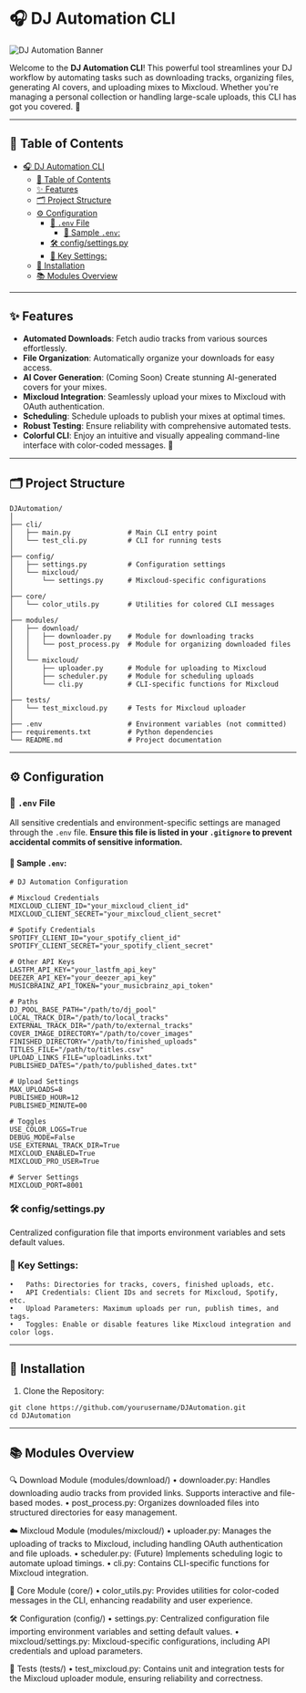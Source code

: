 # 🎧 DJ Automation CLI

![DJ Automation Banner](https://your-image-link.com/banner.png)

Welcome to the **DJ Automation CLI**! This powerful tool streamlines your DJ workflow by automating tasks such as downloading tracks, organizing files, generating AI covers, and uploading mixes to Mixcloud. Whether you're managing a personal collection or handling large-scale uploads, this CLI has got you covered. 🚀

---

## 📜 Table of Contents

- [🎧 DJ Automation CLI](#-dj-automation-cli)
  - [📜 Table of Contents](#-table-of-contents)
  - [✨ Features](#-features)
  - [🗂️ Project Structure](#️-project-structure)
  - [⚙️ Configuration](#️-configuration)
    - [📄 `.env` File](#-env-file)
      - [📌 Sample `.env`:](#-sample-env)
    - [🛠️ config/settings.py](#️-configsettingspy)
    - [📌 Key Settings:](#-key-settings)
  - [🚀 Installation](#-installation)
  - [📚 Modules Overview](#-modules-overview)

---

## ✨ Features

- **Automated Downloads**: Fetch audio tracks from various sources effortlessly.
- **File Organization**: Automatically organize your downloads for easy access.
- **AI Cover Generation**: (Coming Soon) Create stunning AI-generated covers for your mixes.
- **Mixcloud Integration**: Seamlessly upload your mixes to Mixcloud with OAuth authentication.
- **Scheduling**: Schedule uploads to publish your mixes at optimal times.
- **Robust Testing**: Ensure reliability with comprehensive automated tests.
- **Colorful CLI**: Enjoy an intuitive and visually appealing command-line interface with color-coded messages. 🎨

---

## 🗂️ Project Structure

```
DJAutomation/
│
├── cli/
│   ├── main.py              # Main CLI entry point
│   └── test_cli.py          # CLI for running tests
│
├── config/
│   ├── settings.py          # Configuration settings
│   └── mixcloud/
│       └── settings.py      # Mixcloud-specific configurations
│
├── core/
│   └── color_utils.py       # Utilities for colored CLI messages
│
├── modules/
│   ├── download/
│   │   ├── downloader.py    # Module for downloading tracks
│   │   └── post_process.py  # Module for organizing downloaded files
│   │
│   └── mixcloud/
│       ├── uploader.py      # Module for uploading to Mixcloud
│       ├── scheduler.py     # Module for scheduling uploads
│       └── cli.py           # CLI-specific functions for Mixcloud
│
├── tests/
│   └── test_mixcloud.py     # Tests for Mixcloud uploader
│
├── .env                     # Environment variables (not committed)
├── requirements.txt         # Python dependencies
└── README.md                # Project documentation
```

---

## ⚙️ Configuration

### 📄 `.env` File

All sensitive credentials and environment-specific settings are managed through the `.env` file. **Ensure this file is listed in your `.gitignore` to prevent accidental commits of sensitive information.**

#### 📌 Sample `.env`:

```dotenv
# DJ Automation Configuration

# Mixcloud Credentials
MIXCLOUD_CLIENT_ID="your_mixcloud_client_id"
MIXCLOUD_CLIENT_SECRET="your_mixcloud_client_secret"

# Spotify Credentials
SPOTIFY_CLIENT_ID="your_spotify_client_id"
SPOTIFY_CLIENT_SECRET="your_spotify_client_secret"

# Other API Keys
LASTFM_API_KEY="your_lastfm_api_key"
DEEZER_API_KEY="your_deezer_api_key"
MUSICBRAINZ_API_TOKEN="your_musicbrainz_api_token"

# Paths
DJ_POOL_BASE_PATH="/path/to/dj_pool"
LOCAL_TRACK_DIR="/path/to/local_tracks"
EXTERNAL_TRACK_DIR="/path/to/external_tracks"
COVER_IMAGE_DIRECTORY="/path/to/cover_images"
FINISHED_DIRECTORY="/path/to/finished_uploads"
TITLES_FILE="/path/to/titles.csv"
UPLOAD_LINKS_FILE="uploadLinks.txt"
PUBLISHED_DATES="/path/to/published_dates.txt"

# Upload Settings
MAX_UPLOADS=8
PUBLISHED_HOUR=12
PUBLISHED_MINUTE=00

# Toggles
USE_COLOR_LOGS=True
DEBUG_MODE=False
USE_EXTERNAL_TRACK_DIR=True
MIXCLOUD_ENABLED=True
MIXCLOUD_PRO_USER=True

# Server Settings
MIXCLOUD_PORT=8001
```

### 🛠️ config/settings.py

Centralized configuration file that imports environment variables and sets default values.

### 📌 Key Settings:

    •	Paths: Directories for tracks, covers, finished uploads, etc.
    •	API Credentials: Client IDs and secrets for Mixcloud, Spotify, etc.
    •	Upload Parameters: Maximum uploads per run, publish times, and tags.
    •	Toggles: Enable or disable features like Mixcloud integration and color logs.

---

## 🚀 Installation

1. Clone the Repository:

```
git clone https://github.com/yourusername/DJAutomation.git
cd DJAutomation
```
---

## 📚 Modules Overview

🔍 Download Module (modules/download/)
	•	downloader.py: Handles downloading audio tracks from provided links. Supports interactive and file-based modes.
	•	post_process.py: Organizes downloaded files into structured directories for easy management.

☁️ Mixcloud Module (modules/mixcloud/)
	•	uploader.py: Manages the uploading of tracks to Mixcloud, including handling OAuth authentication and file uploads.
	•	scheduler.py: (Future) Implements scheduling logic to automate upload timings.
	•	cli.py: Contains CLI-specific functions for Mixcloud integration.

🎨 Core Module (core/)
	•	color_utils.py: Provides utilities for color-coded messages in the CLI, enhancing readability and user experience.

🛠️ Configuration (config/)
	•	settings.py: Centralized configuration file importing environment variables and setting default values.
	•	mixcloud/settings.py: Mixcloud-specific configurations, including API credentials and upload parameters.

🧪 Tests (tests/)
	•	test_mixcloud.py: Contains unit and integration tests for the Mixcloud uploader module, ensuring reliability and correctness.